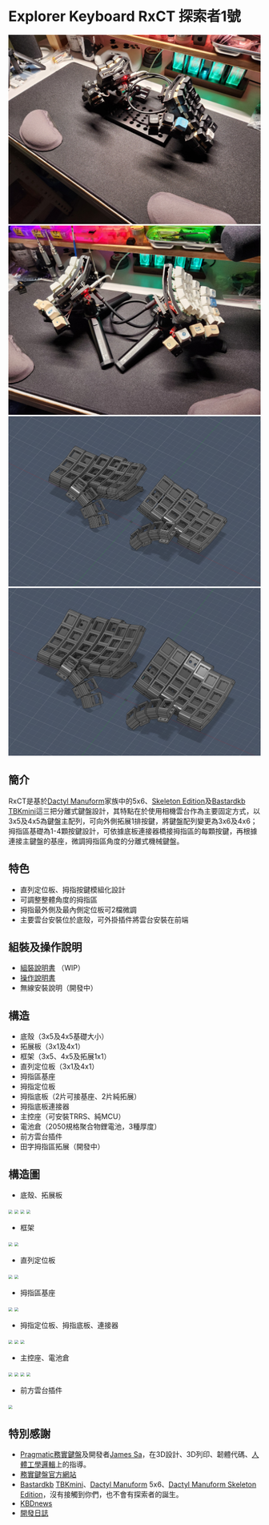 # Explorer Keyboard RxCT 探索者1號

<img src="image/image0.jpg" style="zoom: 50%;" >
<img src="image/image3.jpg" style="zoom: 50%;" >
<img src="image/image1.png" style="zoom: 50%;" >
<img src="image/image2.png" style="zoom: 50%;" >

## 簡介

RxCT是基於[Dactyl Manuform](https://github.com/abstracthat/dactyl-manuform)家族中的5x6、[Skeleton Edition](https://github.com/atsuyuki/dactyl-manuform-skeleton-edition-4x5)及[Bastardkb TBKmini](https://github.com/Bastardkb/TBK-Mini)這三把分離式鍵盤設計，其特點在於使用相機雲台作為主要固定方式，以3x5及4x5為鍵盤主配列，可向外側拓展1排按鍵，將鍵盤配列變更為3x6及4x6；拇指區基礎為1-4顆按鍵設計，可依據底板連接器橋接拇指區的每顆按鍵，再根據連接主鍵盤的基座，微調拇指區角度的分離式機械鍵盤。

## 特色

- 直列定位板、拇指按鍵模組化設計
- 可調整整體角度的拇指區
- 拇指最外側及最內側定位板可2檔微調
- 主要雲台安裝位於底殼，可外掛插件將雲台安裝在前端

## 組裝及操作說明

- [組裝說明書](guide.md) （WIP）
- [操作說明書](manual.md)
- 無線安裝說明（開發中）

## 構造

- 底殼（3x5及4x5基礎大小）
- 拓展板（3x1及4x1）
- 框架（3x5、4x5及拓展1x1）
- 直列定位板（3x1及4x1）
- 拇指區基座
- 拇指定位板
- 拇指底板（2片可接基座、2片純拓展）
- 拇指底板連接器
- 主控座（可安裝TRRS、純MCU）
- 電池倉（2050規格聚合物鋰電池，3種厚度）
- 前方雲台插件
- 田字拇指區拓展（開發中）

## 構造圖

- 底殼、拓展板
<img src="image/structure1-1.png" style="zoom: 50%;" >
<img src="image/structure1-2.png" style="zoom: 50%;" >
<img src="image/structure1-3.png" style="zoom: 50%;" >
<img src="image/structure1-4.png" style="zoom: 50%;" >

- 框架

<img src="image/structure2-1.png" style="zoom: 50%;" >
<img src="image/structure2-2.png" style="zoom: 50%;" >

- 直列定位板

<img src="image/structure3-1.png" style="zoom: 50%;" >
<img src="image/structure3-2.png" style="zoom: 50%;" >

- 拇指區基座

<img src="image/structure4-1.png" style="zoom: 50%;" >
<img src="image/structure4-2.png" style="zoom: 50%;" >

- 拇指定位板、拇指底板、連接器

<img src="image/structure5-1.png" style="zoom: 50%;" >
<img src="image/structure5-2.png" style="zoom: 50%;" >
<img src="image/structure5-3.png" style="zoom: 50%;" >

- 主控座、電池倉

<img src="image/structure6-1.png" style="zoom: 50%;" >
<img src="image/structure6-2.png" style="zoom: 50%;" >
<img src="image/structure6-3.png" style="zoom: 50%;" >
<img src="image/structure6-4.png" style="zoom: 50%;" >

- 前方雲台插件

<img src="image/structure6-5.png" style="zoom: 50%;" >

## 特別感謝

- [Pragmatic務實鍵盤](https://github.com/jamessa/Pragmatic)及開發者[James Sa](https://github.com/jamessa)，在3D設計、3D列印、韌體代碼、[人體工學邏輯](https://www.youtube.com/watch?v=p7gZdOTpbP8)上的指導。
- [務實鍵盤官方網站](https://www.pragmatic.com.tw/)
- [Bastardkb](https://bastardkb.com/?fbclid=IwAR0HTUxLdHe8ZL2sCDtqDt270YRag5GlEKGHjyKge5UxckXjq_M7VrpKhu0) [TBKmini](https://bastardkb.com/product/tbk-mini-kit/)、[Dactyl Manuform](https://github.com/abstracthat/dactyl-manuform) 5x6、[Dactyl Manuform Skeleton Edition](https://github.com/atsuyuki/dactyl-manuform-skeleton-edition-4x5)，沒有接觸到你們，也不會有探索者的誕生。
- [KBDnews](https://kbd.news/Explorer-RxCT-1994.html)
- [開發日誌](log.md)
